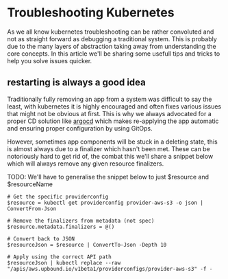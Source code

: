 # Troubleshooting Kubernetes

As we all know kubernetes troubleshooting can be rather convoluted and not as straight forward as debugging a traditional system. This is probably due to the many layers of abstraction taking away from understanding the core concepts. In this article we'll be sharing some usefull tips and tricks to help you solve issues quicker.

## restarting is always a good idea

Traditionally fully removing an app from a system was difficult to say the least, with kubernetes it is highly encouraged and often fixes various issues that might not be obvious at first. This is why we always advocated for a proper CD solution like [argocd](https://argo-cd.readthedocs.io/en/stable/) which makes re-applying the app automatic and ensuring proper configuration by using GitOps.

However, sometimes app components will be stuck in a deleting state, this is almost always due to a finalizer which hasn't been met. These can be notoriously hard to get rid of, the combat this we'll share a snippet below which will always remove any given resource finalizers.

TODO: We'll have to generalise the snippet below to just $resource and $resourceName

```pwsh
# Get the specific providerconfig
$resource = kubectl get providerconfig provider-aws-s3 -o json | ConvertFrom-Json

# Remove the finalizers from metadata (not spec)
$resource.metadata.finalizers = @()

# Convert back to JSON
$resourceJson = $resource | ConvertTo-Json -Depth 10

# Apply using the correct API path
$resourceJson | kubectl replace --raw "/apis/aws.upbound.io/v1beta1/providerconfigs/provider-aws-s3" -f -
```